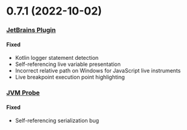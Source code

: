 # 0.7.1 (2022-10-02)

### [JetBrains Plugin](https://github.com/sourceplusplus/interface-jetbrains)

#### Fixed
- Kotlin logger statement detection
- Self-referencing live variable presentation
- Incorrect relative path on Windows for JavaScript live instruments
- Live breakpoint execution point highlighting

### [JVM Probe](https://github.com/sourceplusplus/probe-jvm)

#### Fixed
- Self-referencing serialization bug
